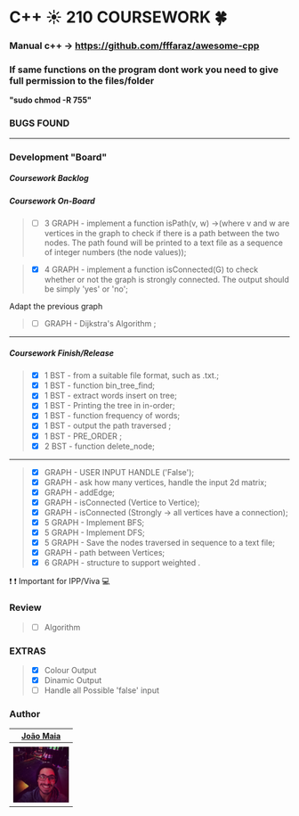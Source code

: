 # C++ :sunny: 210 COURSEWORK :four_leaf_clover:
### Manual c++ -> https://github.com/fffaraz/awesome-cpp 

### If same functions on the program dont work you need to give full permission to the files/folder

__"sudo chmod -R 755"__

### BUGS FOUND

---

### Development "Board"


##### Coursework Backlog




##### Coursework On-Board

> - [ ] 3 GRAPH - implement a function isPath(v, w) ->(where v and w are vertices in the graph to check if there is a path between the two nodes. The path found will be printed to a text file as a sequence of integer numbers (the node values));

> - [x] 4 GRAPH - implement a function isConnected(G) to check whether or not the graph is strongly connected. The output should be simply 'yes' or 'no';


Adapt the previous graph

> - [ ] GRAPH - Dijkstra's Algorithm ;
---


##### Coursework Finish/Release

> - [x] 1 BST - from a suitable file format, such as .txt.;
> - [x] 1 BST - function bin_tree_find;
> - [x] 1 BST - extract words insert on tree;
> - [x] 1 BST - Printing the tree in in-order;
> - [x] 1 BST - function frequency of words;
> - [x] 1 BST - output the path traversed ;
> - [x] 1 BST -  PRE_ORDER ;
> - [x] 2 BST -  function delete_node;

---
> - [x] GRAPH - USER INPUT HANDLE ('False');
> - [x] GRAPH - ask how many vertices, handle the input  2d matrix;
> - [x] GRAPH - addEdge;
> - [x] GRAPH - isConnected (Vertice to Vertice);
> - [x] GRAPH - isConnected (Strongly -> all vertices have a connection);
> - [x] 5 GRAPH - Implement BFS;
> - [x] 5 GRAPH - Implement DFS;
> - [x] 5 GRAPH - Save the nodes traversed in sequence to a text file;
> - [x] GRAPH - path between Vertices;
> - [x] 6 GRAPH - structure to support weighted .

:exclamation: :exclamation: Important for IPP/Viva :computer:

### Review
> - [ ] Algorithm


### EXTRAS
> - [x] Colour Output
> - [x] Dinamic Output
> - [ ] Handle all Possible 'false' input

### Author

| [João Maia <br> ](https://github.coventry.ac.uk/deoiveij/)                           |
| :---:                                           | 
|                                                 | 
| <a href="https://github.coventry.ac.uk/deoiveij/"><img src="joao_maia.jpg" width="100"></a>|  

 

